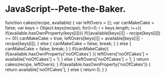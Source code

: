 # JavaScript--Pete-the-Baker.
function cakes(recipe, available) {
var leftOvers = {};
var canMakeCake = false;
var keys = Object.keys(recipe);
for(i=0; i < keys.length; i++){ if(available.hasOwnProperty(keys[i])){ if((available[keys[i]] - recipe[keys[i]]) >= 0){
canMakeCake = true;
leftOvers[keys[i]] = available[keys[i]] - recipe[keys[i]];
} else {
canMakeCake = false;
break;
}
} else {
canMakeCake = false;
break;
}
}
if(canMakeCake){
if(available.hasOwnProperty('noOfCakes') ){
leftOvers['noOfCakes'] = available['noOfCakes'] + 1;
} else {
leftOvers['noOfCakes'] = 1;
}
return cakes(recipe, leftOvers);
}
if(available.hasOwnProperty('noOfCakes')) {
return available['noOfCakes'];
} else {
return 0;
}
}

